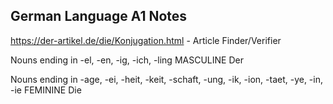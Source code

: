 ## German Language A1 Notes

https://der-artikel.de/die/Konjugation.html - Article Finder/Verifier


Nouns ending in -el, -en, -ig, -ich, -ling  MASCULINE Der

Nouns ending in -age, -ei, -heit, -keit, -schaft, -ung, -ik, -ion, -taet, -ye, -in, -ie  FEMININE Die

